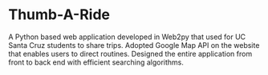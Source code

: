 # Thumb-A-Ride
A Python based web application developed in Web2py that used for UC Santa Cruz students to share trips.
Adopted Google Map API on the website that enables users to direct routines.
Designed the entire application from front to back end with efficient searching algorithms.
